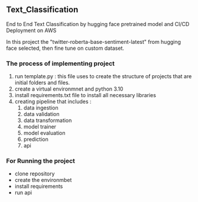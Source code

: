 ## Text_Classification
End to End Text Classification by hugging face pretrained model and CI/CD Deployment on AWS

In this project the "twitter-roberta-base-sentiment-latest" from hugging face selected, then fine tune on custom dataset.

### The process of implementing project
1. run template.py : this file uses to create the structure of projects that are initial folders and files.
2. create a virtual environmnet and python 3.10
3. install requirements.txt file to install all necessary libraries
4. creating pipeline that includes :
    1. data ingestion
    2. data validation
    3. data transformation
    4. model trainer
    5. model evaluation
    6. prediction
    7. api 



### For Running the project 
- clone repository
- create the environmbet
- install requirements 
- run api 